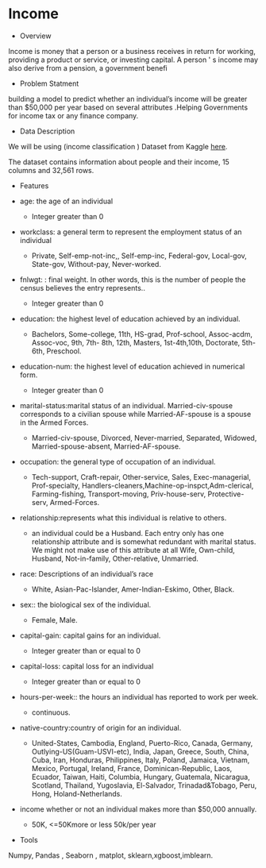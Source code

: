 # Income





- Overview

Income is money that a person or a business receives in return for working, providing a product or service, or investing capital. A person ' s income may also derive from a pension, a government benefi




- Problem Statment

building a model to predict whether an individual’s income will be greater than $50,000 per year based on several attributes .Helping Governments for income tax or any finance company.



- Data Description 

We will be using (income classification ) Dataset from Kaggle [here](https://www.kaggle.com/lodetomasi1995/income-classification/code).

The dataset contains information about people and their income, 15 columns and 32,561 rows.



- Features 

 - age: the age of an individual

   - Integer greater than 0

 - workclass: a general term to represent the employment status of an individual

   - Private, Self-emp-not-inc,, Self-emp-inc, Federal-gov, Local-gov, State-gov, Without-pay, Never-worked.

 - fnlwgt: : final weight. In other words, this is the number of people the census believes the entry represents..

   - Integer greater than 0

 - education: the highest level of education achieved by an individual.

   - Bachelors, Some-college, 11th, HS-grad, Prof-school, Assoc-acdm, Assoc-voc, 9th, 7th- 8th, 12th, Masters, 1st-4th,10th, Doctorate, 5th-6th, Preschool.

- education-num: the highest level of education achieved in numerical form.

   - Integer greater than 0

- marital-status:marital status of an individual. Married-civ-spouse corresponds to a civilian spouse while Married-AF-spouse is a spouse in the Armed Forces.

  - Married-civ-spouse, Divorced, Never-married, Separated, Widowed, Married-spouse-absent, Married-AF-spouse.

- occupation: the general type of occupation of an individual.

  - Tech-support, Craft-repair, Other-service, Sales, Exec-managerial, Prof-specialty, Handlers-cleaners,Machine-op-inspct,Adm-clerical, Farming-fishing, Transport-moving, Priv-house-serv, Protective-serv, Armed-Forces.

- relationship:represents what this individual is relative to others. 

  - an individual could be a Husband. Each entry only has
one relationship attribute and is somewhat redundant with marital status. We might not make use of this attribute at all Wife, Own-child, Husband, Not-in-family, Other-relative, Unmarried.

- race: Descriptions of an individual’s race 

  - White, Asian-Pac-Islander, Amer-Indian-Eskimo, Other, Black.

- sex:: the biological sex of the individual. 

  - Female, Male.

- capital-gain: capital gains for an individual.

  - Integer greater than or equal to 0

- capital-loss: capital loss for an individual

  - Integer greater than or equal to 0

- hours-per-week:: the hours an individual has reported to work per week.

  - continuous.

- native-country:country of origin for an individual.

  - United-States, Cambodia, England, Puerto-Rico, Canada, Germany, Outlying-US(Guam-USVI-etc), India, Japan, Greece,
    South, China, Cuba, Iran, Honduras, Philippines, Italy, Poland, Jamaica, Vietnam, Mexico, Portugal, Ireland, France,
    Dominican-Republic, Laos, Ecuador, Taiwan, Haiti, Columbia, Hungary, Guatemala, Nicaragua, Scotland, Thailand,
    Yugoslavia, El-Salvador, Trinadad&Tobago, Peru, Hong, Holand-Netherlands.

- income whether or not an individual makes more than $50,000 annually.

  - 50K, <=50Kmore or less 50k/per year






- Tools 

Numpy, Pandas , Seaborn , matplot, sklearn,xgboost,imblearn.
